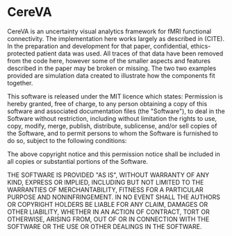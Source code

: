 # CereVA
CereVA is an uncertainty visual analytics framework for fMRI functional connectivity. The implementation here works largely as described in (CITE). In the preparation and development for that paper, confidential, ethics-protected patient data was used. All traces of that data have been removed from the code here, however some of the smaller aspects and features described in the paper may be broken or missing. The two two examples provided are simulation data created to illustrate how the components fit together.

This software is released under the MIT licence which states:
Permission is hereby granted, free of charge, to any person obtaining a copy of this software and associated documentation files (the "Software"), to deal in the Software without restriction, including without limitation the rights to use, copy, modify, merge, publish, distribute, sublicense, and/or sell copies of the Software, and to permit persons to whom the Software is furnished to do so, subject to the following conditions:

The above copyright notice and this permission notice shall be included in all copies or substantial portions of the Software.

THE SOFTWARE IS PROVIDED "AS IS", WITHOUT WARRANTY OF ANY KIND, EXPRESS OR IMPLIED, INCLUDING BUT NOT LIMITED TO THE WARRANTIES OF MERCHANTABILITY, FITNESS FOR A PARTICULAR PURPOSE AND NONINFRINGEMENT. IN NO EVENT SHALL THE AUTHORS OR COPYRIGHT HOLDERS BE LIABLE FOR ANY CLAIM, DAMAGES OR OTHER LIABILITY, WHETHER IN AN ACTION OF CONTRACT, TORT OR OTHERWISE, ARISING FROM, OUT OF OR IN CONNECTION WITH THE SOFTWARE OR THE USE OR OTHER DEALINGS IN THE SOFTWARE.
